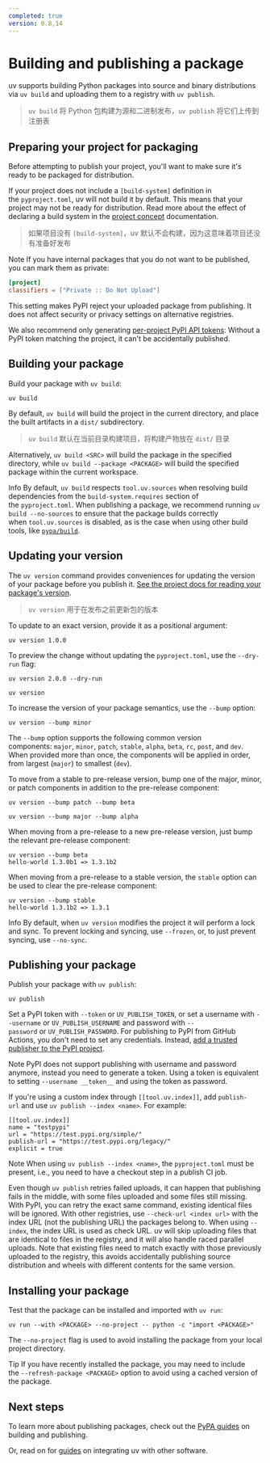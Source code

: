 ```yaml
---
completed: true
version: 0.8,14
---
```

# Building and publishing a package
uv supports building Python packages into source and binary distributions via `uv build` and uploading them to a registry with `uv publish`.
>  `uv build` 将 Python 包构建为源和二进制发布，`uv publish` 将它们上传到注册表

## Preparing your project for packaging
Before attempting to publish your project, you'll want to make sure it's ready to be packaged for distribution.

If your project does not include a `[build-system]` definition in the `pyproject.toml`, uv will not build it by default. This means that your project may not be ready for distribution. Read more about the effect of declaring a build system in the [project concept](https://docs.astral.sh/uv/concepts/projects/config/#build-systems) documentation.
>  如果项目没有 `[build-system]`，uv 默认不会构建，因为这意味着项目还没有准备好发布

Note
If you have internal packages that you do not want to be published, you can mark them as private:

```toml
[project]
classifiers = ["Private :: Do Not Upload"]
```

This setting makes PyPI reject your uploaded package from publishing. It does not affect security or privacy settings on alternative registries.

We also recommend only generating [per-project PyPI API tokens](https://pypi.org/help/#apitoken): Without a PyPI token matching the project, it can't be accidentally published.

## Building your package
Build your package with `uv build`:

```
uv build
```

By default, `uv build` will build the project in the current directory, and place the built artifacts in a `dist/` subdirectory.

>  `uv build` 默认在当前目录构建项目，将构建产物放在 `dist/` 目录

Alternatively, `uv build <SRC>` will build the package in the specified directory, while `uv build --package <PACKAGE>` will build the specified package within the current workspace.

Info
By default, `uv build` respects `tool.uv.sources` when resolving build dependencies from the `build-system.requires` section of the `pyproject.toml`. When publishing a package, we recommend running `uv build --no-sources` to ensure that the package builds correctly when `tool.uv.sources` is disabled, as is the case when using other build tools, like [`pypa/build`](https://github.com/pypa/build).

## Updating your version
The `uv version` command provides conveniences for updating the version of your package before you publish it. [See the project docs for reading your package's version](https://docs.astral.sh/uv/guides/projects/#managing-version).
>  `uv version` 用于在发布之前更新包的版本

To update to an exact version, provide it as a positional argument:

```
uv version 1.0.0
```

To preview the change without updating the `pyproject.toml`, use the `--dry-run` flag:

```
uv version 2.0.0 --dry-run

uv version
```

To increase the version of your package semantics, use the `--bump` option:

```
uv version --bump minor
```

The `--bump` option supports the following common version components: `major`, `minor`, `patch`, `stable`, `alpha`, `beta`, `rc`, `post`, and `dev`. When provided more than once, the components will be applied in order, from largest (`major`) to smallest (`dev`).

To move from a stable to pre-release version, bump one of the major, minor, or patch components in addition to the pre-release component:

```
uv version --bump patch --bump beta

uv version --bump major --bump alpha
```

When moving from a pre-release to a new pre-release version, just bump the relevant pre-release component:

```
uv version --bump beta
hello-world 1.3.0b1 => 1.3.1b2
```

When moving from a pre-release to a stable version, the `stable` option can be used to clear the pre-release component:

```
uv version --bump stable
hello-world 1.3.1b2 => 1.3.1
```

Info
By default, when `uv version` modifies the project it will perform a lock and sync. To prevent locking and syncing, use `--frozen`, or, to just prevent syncing, use `--no-sync`.

## Publishing your package
Publish your package with `uv publish`:

```
uv publish
```

Set a PyPI token with `--token` or `UV_PUBLISH_TOKEN`, or set a username with `--username` or `UV_PUBLISH_USERNAME` and password with `--password` or `UV_PUBLISH_PASSWORD`. For publishing to PyPI from GitHub Actions, you don't need to set any credentials. Instead, [add a trusted publisher to the PyPI project](https://docs.pypi.org/trusted-publishers/adding-a-publisher/).

Note
PyPI does not support publishing with username and password anymore, instead you need to generate a token. Using a token is equivalent to setting `--username __token__` and using the token as password.

If you're using a custom index through `[[tool.uv.index]]`, add `publish-url` and use `uv publish --index <name>`. For example:

```
[[tool.uv.index]]
name = "testpypi"
url = "https://test.pypi.org/simple/"
publish-url = "https://test.pypi.org/legacy/"
explicit = true
```

Note
When using `uv publish --index <name>`, the `pyproject.toml` must be present, i.e., you need to have a checkout step in a publish CI job.

Even though `uv publish` retries failed uploads, it can happen that publishing fails in the middle, with some files uploaded and some files still missing. With PyPI, you can retry the exact same command, existing identical files will be ignored. With other registries, use `--check-url <index url>` with the index URL (not the publishing URL) the packages belong to. When using `--index`, the index URL is used as check URL. uv will skip uploading files that are identical to files in the registry, and it will also handle raced parallel uploads. Note that existing files need to match exactly with those previously uploaded to the registry, this avoids accidentally publishing source distribution and wheels with different contents for the same version.

## Installing your package
Test that the package can be installed and imported with `uv run`:

```
uv run --with <PACKAGE> --no-project -- python -c "import <PACKAGE>"
```

The `--no-project` flag is used to avoid installing the package from your local project directory.

Tip
If you have recently installed the package, you may need to include the `--refresh-package <PACKAGE>` option to avoid using a cached version of the package.

## Next steps
To learn more about publishing packages, check out the [PyPA guides](https://packaging.python.org/en/latest/guides/section-build-and-publish/) on building and publishing.

Or, read on for [guides](https://docs.astral.sh/uv/guides/integration/) on integrating uv with other software.